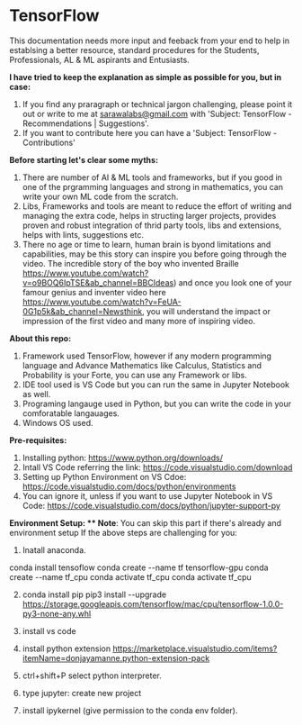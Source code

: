 # TensorFlow

This documentation needs more input and feeback from your end to help in establsing a better resource, standard procedures for the Students, Professionals, AL & ML aspirants and Entusiasts.

**I have tried to keep the explanation as simple as possible for you, but in case:**
1. If you find any praragraph or technical jargon challenging, please point it out or write to me at sarawalabs@gmail.com with 'Subject: TensorFlow - Recommendations | Suggestions'.
2. If you want to contribute here you can have a 'Subject: TensorFlow - Contributions'

**Before starting let's clear some myths:**
1. There are number of AI & ML tools and frameworks, but if you good in one of the prgramming languages and strong in mathematics, you can write your own ML code from the scratch.
2. Libs, Frameworks and tools are meant to reduce the effort of writing and managing the extra code, helps in structing larger projects, provides proven and robust integration of thrid party tools, libs and extensions, helps with lints, suggestions etc.
3. There no age or time to learn, human brain is byond limitations and capabilities, may be this story can inspire you before going through the video. The incredible story of the boy who invented Braille https://www.youtube.com/watch?v=o9BOQ6IpTSE&ab_channel=BBCIdeas) and once you look one of your famour genius and inventer video here https://www.youtube.com/watch?v=FeUA-0G1p5k&ab_channel=Newsthink, you will understand the impact or impression of the first video and many more of inspiring video.

**About this repo:**
1. Framework used TensorFlow, however if any modern programming language and Advance Mathematics like Calculus, Statistics and Probability is your Forte, you can use any Framework or libs.
2. IDE tool used is VS Code but you can run the same in Jupyter Notebook as well.
3. Programing langauge used in Python, but you can write the code in your comforatable langauages.
4. Windows OS used.

**Pre-requisites:**
1. Installing python: https://www.python.org/downloads/
2. Intall VS Code referring the link: https://code.visualstudio.com/download
3. Setting up Python Environment on VS Cdoe: https://code.visualstudio.com/docs/python/environments
4. You can ignore it, unless if you want to use Jupyter Notebook in VS Code: https://code.visualstudio.com/docs/python/jupyter-support-py

**Environment Setup: **
Note**: You can skip this part if there's already and environment setup 
If the above steps are challenging for you:
1. Inatall anaconda.

conda install tensoflow
conda create --name tf tensorflow-gpu
conda create --name tf_cpu
conda activate tf_cpu
conda activate tf_cpu

2. conda install pip
pip3 install --upgrade https://storage.googleapis.com/tensorflow/mac/cpu/tensorflow-1.0.0-py3-none-any.whl
3. install vs code

4. install python extension
https://marketplace.visualstudio.com/items?itemName=donjayamanne.python-extension-pack

5. ctrl+shift+P select python interpreter.

6. type jupyter: create new project

7. install ipykernel (give permission to the conda env folder).


